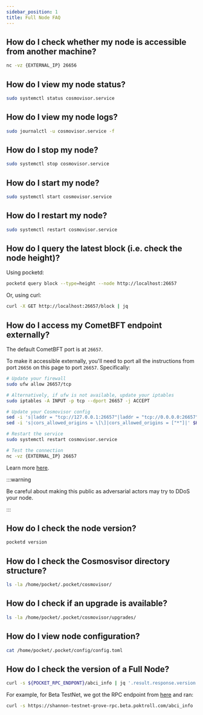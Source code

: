 ```yaml
---
sidebar_position: 1
title: Full Node FAQ
---
```


## How do I check whether my node is accessible from another machine?

```bash
nc -vz {EXTERNAL_IP} 26656
```

## How do I view my node status?

```bash
sudo systemctl status cosmovisor.service
```

## How do I view my node logs?

```bash
sudo journalctl -u cosmovisor.service -f
```

## How do I stop my node?

```bash
sudo systemctl stop cosmovisor.service
```

## How do I start my node?

```bash
sudo systemctl start cosmovisor.service
```

## How do I restart my node?

```bash
sudo systemctl restart cosmovisor.service
```

## How do I query the latest block (i.e. check the node height)?

Using pocketd:

```bash
pocketd query block --type=height --node http://localhost:26657
```

Or, using curl:

```bash
curl -X GET http://localhost:26657/block | jq
```

## How do I access my CometBFT endpoint externally?

The default CometBFT port is at `26657`.

To make it accessible externally, you'll need to port all the instructions from
port `26656` on this page to port `26657`. Specifically:

```bash
# Update your firewall
sudo ufw allow 26657/tcp

# Alternatively, if ufw is not available, update your iptables
sudo iptables -A INPUT -p tcp --dport 26657 -j ACCEPT

# Update your Cosmovisor config
sed -i 's|laddr = "tcp://127.0.0.1:26657"|laddr = "tcp://0.0.0.0:26657"|' $HOME/.pocket/config/config.toml
sed -i 's|cors_allowed_origins = \[\]|cors_allowed_origins = ["*"]|' $HOME/.pocket/config/config.toml

# Restart the service
sudo systemctl restart cosmovisor.service

# Test the connection
nc -vz {EXTERNAL_IP} 26657
```

Learn more [here](https://docs.cometbft.com/main/rpc/).

:::warning

Be careful about making this public as adversarial actors may try to DDoS your node.

:::

## How do I check the node version?

```bash
pocketd version
```

## How do I check the Cosmosvisor directory structure?

```bash
ls -la /home/pocket/.pocket/cosmovisor/
```

## How do I check if an upgrade is available?

```bash
ls -la /home/pocket/.pocket/cosmovisor/upgrades/
```

## How do I view node configuration?

```bash
cat /home/pocket/.pocket/config/config.toml
```

## How do I check the version of a Full Node?

```bash
curl -s ${POCKET_RPC_ENDPONT}/abci_info | jq '.result.response.version'
```

For example, for Beta TestNet, we got the RPC endpoint from [here](../../2_explore/tools/2_shannon_beta.md) and ran:

```bash
curl -s https://shannon-testnet-grove-rpc.beta.poktroll.com/abci_info | jq '.result.response.version'
```
